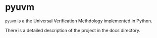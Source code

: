 # pyuvm

`pyuvm` is a the Universal Verification Methdology implemented in Python.  

There is a detailed description of the project in the docs directory.
